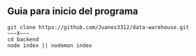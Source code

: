 <h2>Guia para inicio del programa</h2>

~~~hola~~~
git clone https://github.com/Juanes3312/data-warehouse.git
~~~X~~~
cd backend
node index || nodemon index
